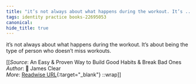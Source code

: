 ```yaml
---
title: "it’s not always about what happens during the workout. It’s ..."
tags: identity practice books-22695053
canonical: 
hide_title: true
---
```


it’s not always about what happens during the workout. It’s about being the type of person who doesn’t miss workouts.


[[_Source_: An Easy & Proven Way to Build Good Habits & Break Bad Ones<br>
_Author_: 📕 James Clear<br>
_More_: [Readwise URL](https://readwise.io/open/446271376){:target="_blank"}
::wrap]]